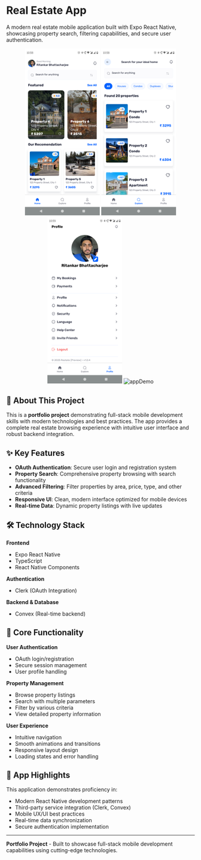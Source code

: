 # Real Estate App

A modern real estate mobile application built with Expo React Native, showcasing property search, filtering capabilities, and secure user authentication.

<p align="center">
<img src="./sreenshots/home_screen.png" alt="home" width="200"/>
<img src="./sreenshots/explore_screen.png" alt="explore" width="200"/>
<img src="./sreenshots/profile_screen.png" alt="profile" width="200"/>
<img src="./sreenshots/appDemo.gif" alt="appDemo" width="200"/>
</p>

## 📱 About This Project

This is a **portfolio project** demonstrating full-stack mobile development skills with modern technologies and best practices. The app provides a complete real estate browsing experience with intuitive user interface and robust backend integration.

## ✨ Key Features

- **OAuth Authentication**: Secure user login and registration system
- **Property Search**: Comprehensive property browsing with search functionality
- **Advanced Filtering**: Filter properties by area, price, type, and other criteria
- **Responsive UI**: Clean, modern interface optimized for mobile devices
- **Real-time Data**: Dynamic property listings with live updates

## 🛠️ Technology Stack

**Frontend**

- Expo React Native
- TypeScript
- React Native Components

**Authentication**

- Clerk (OAuth Integration)

**Backend & Database**

- Convex (Real-time backend)

## 🎯 Core Functionality

**User Authentication**

- OAuth login/registration
- Secure session management
- User profile handling

**Property Management**

- Browse property listings
- Search with multiple parameters
- Filter by various criteria
- View detailed property information

**User Experience**

- Intuitive navigation
- Smooth animations and transitions
- Responsive layout design
- Loading states and error handling

## 📱 App Highlights

This application demonstrates proficiency in:

- Modern React Native development patterns
- Third-party service integration (Clerk, Convex)
- Mobile UX/UI best practices
- Real-time data synchronization
- Secure authentication implementation

---

**Portfolio Project** - Built to showcase full-stack mobile development capabilities using cutting-edge technologies.
